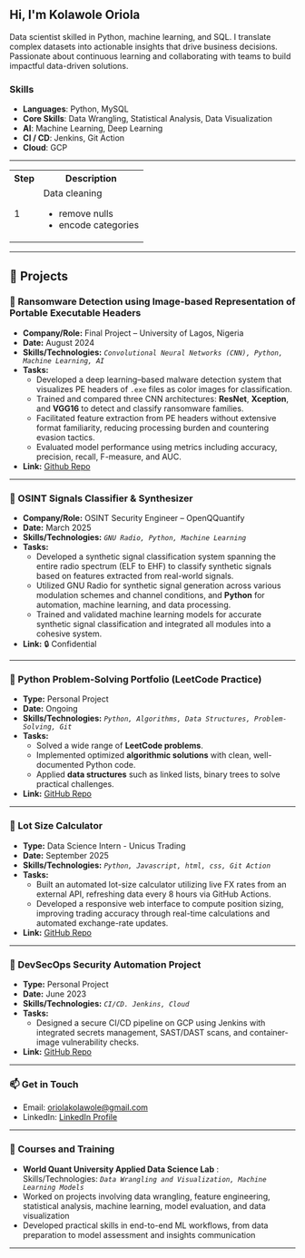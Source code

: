 ## Hi, I'm Kolawole Oriola

Data scientist skilled in Python, machine learning, and SQL. I translate complex datasets into actionable insights that drive business decisions. Passionate about continuous learning and collaborating with teams to build impactful data-driven solutions.

### Skills
- **Languages**: Python, MySQL
- **Core Skills**: Data Wrangling, Statistical Analysis, Data Visualization
- **AI**: Machine Learning, Deep Learning
- **CI / CD**: Jenkins, Git Action
- **Cloud**: GCP

---

<table>
  <tr><th>Step</th><th>Description</th></tr>
  <tr><td>1</td><td>Data cleaning<ul><li>remove nulls</li><li>encode categories</li></ul></td></tr>
</table>

---

## 📂 Projects  

### 🔹 Ransomware Detection using Image-based Representation of Portable Executable Headers  
- **Company/Role:** Final Project – University of Lagos, Nigeria  
- **Date:** August 2024  
- **Skills/Technologies:** *`Convolutional Neural Networks (CNN), Python, Machine Learning, AI`*
- **Tasks:**  
  - Developed a deep learning–based malware detection system that visualizes PE headers of `.exe` files as color images for classification.  
  - Trained and compared three CNN architectures: **ResNet**, **Xception**, and **VGG16** to detect and classify ransomware families.  
  - Facilitated feature extraction from PE headers without extensive format familiarity, reducing processing burden and countering evasion tactics.  
  - Evaluated model performance using metrics including accuracy, precision, recall, F-measure, and AUC.  
- **Link:** [Github Repo](https://github.com/oriolakolawole/Ransomware-and-Goodware-PE-Header-Dataset.git)

---

### 🔹 OSINT Signals Classifier & Synthesizer  
- **Company/Role:** OSINT Security Engineer – OpenQQuantify  
- **Date:** March 2025  
- **Skills/Technologies:** *`GNU Radio, Python, Machine Learning`*
- **Tasks:**  
  - Developed a synthetic signal classification system spanning the entire radio spectrum (ELF to EHF) to classify synthetic signals based on features extracted from real-world signals.  
  - Utilized GNU Radio for synthetic signal generation across various modulation schemes and channel conditions, and **Python** for automation, machine learning, and data processing.  
  - Trained and validated machine learning models for accurate synthetic signal classification and integrated all modules into a cohesive system.  
- **Link:** 🔒 Confidential   

---
### 🔹 Python Problem-Solving Portfolio (LeetCode Practice)  
- **Type:** Personal Project  
- **Date:** Ongoing  
- **Skills/Technologies:** *`Python, Algorithms, Data Structures, Problem-Solving, Git`*
- **Tasks:**  
  - Solved a wide range of **LeetCode problems**.  
  - Implemented optimized **algorithmic solutions** with clean, well-documented Python code.  
  - Applied **data structures** such as linked lists, binary trees to solve practical challenges.   
- **Link:** [GitHub Repo](https://github.com/oriolakolawole/leetcode-solutions.git)  

---

### 🔹 Lot Size Calculator  
- **Type:** Data Science Intern - Unicus Trading  
- **Date:** September 2025  
- **Skills/Technologies:** *`Python, Javascript, html, css, Git Action`*
- **Tasks:**  
  - Built an automated lot-size calculator utilizing live FX rates from an external API, refreshing data every 8 hours via GitHub Actions.  
  - Developed a responsive web interface to compute position sizing, improving trading accuracy through real-time calculations and automated exchange-rate updates.    
- **Link:** [GitHub Repo](https://github.com/oriolakolawole/lotsizeCal.git)  

---

### 🔹 DevSecOps Security Automation Project 
- **Type:** Personal Project  
- **Date:** June 2023  
- **Skills/Technologies:** *`CI/CD. Jenkins, Cloud`*
- **Tasks:**  
  - Designed a secure CI/CD pipeline on GCP using Jenkins with integrated secrets management, SAST/DAST scans, and container-image vulnerability checks.  
- **Link:** [GitHub Repo](https://github.com/oriolakolawole/IntegratingDevSecOps.git)  

---



### 📫 Get in Touch
- Email: oriolakolawole@gmail.com
- LinkedIn: [LinkedIn Profile](https://www.linkedin.com/in/oriolakolawole/)
---

### 📝 Courses and Training
- **World Quant University Applied Data Science Lab** :   
  Skills/Technologies: *`Data Wrangling and Visualization, Machine Learning Models`*  
- Worked on projects involving data wrangling, feature engineering, statistical analysis, machine learning, model evaluation, and data visualization
- Developed practical skills in end-to-end ML workflows, from data preparation to model assessment and insights communication  

---

